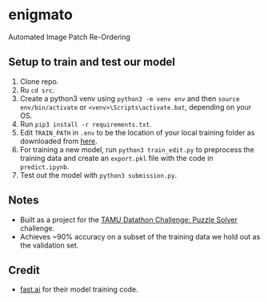 # enigmato

Automated Image Patch Re-Ordering

## Setup to train and test our model
1. Clone repo.
2. Ru `cd src`.
2. Create a python3 venv using `python3 -m venv env` and then `source env/bin/activate` or `<venv>\Scripts\activate.bat`, depending on your OS.
3. Run `pip3 install -r requirements.txt`.
4. Edit `TRAIN_PATH` in `.env` to be the location of your local training folder as downloaded from [here](https://drive.google.com/file/d/1tQTwXA3Z_ISTAZPScEz8baUYqgafRtpQ/view?usp=sharing).
5. For training a new model, run `python3 train_edit.py` to preprocess the training data and create an `export.pkl` file with the code in `predict.ipynb`.
6. Test out the model with `python3 submission.py`.

## Notes
- Built as a project for the [TAMU Datathon Challenge: Puzzle Solver](https://tamudatathon.com/challenges/docs/td_challenge) challenge.
- Achieves ~90% accuracy on a subset of the training data we hold out as the validation set.

## Credit
- [fast.ai](https://www.fast.ai/) for their model training code.
